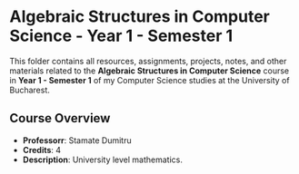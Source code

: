 # Algebraic Structures in Computer Science - Year 1 - Semester 1

This folder contains all resources, assignments, projects, notes, and other materials related to the **Algebraic Structures in Computer Science** course in **Year 1 - Semester 1** of my Computer Science studies at the University of Bucharest.

## Course Overview

- **Professorr**: Stamate Dumitru
- **Credits**: 4
- **Description**: University level mathematics.
